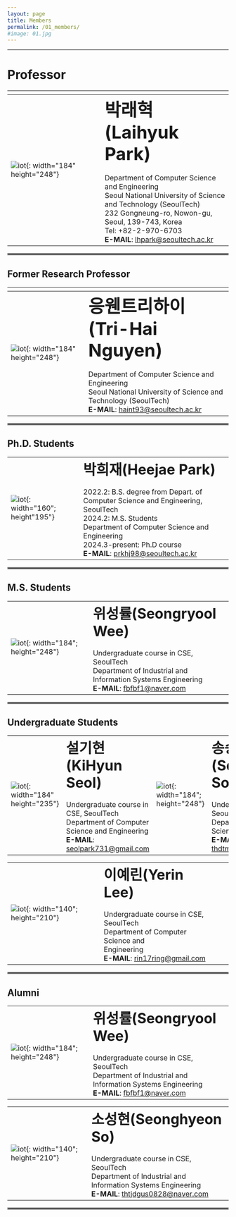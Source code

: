 ```yaml
---
layout: page
title: Members
permalink: /01_members/
#image: 01.jpg
---
```

***

# Professor

| <img width=400/>   |    |
|:---|:---|
| ![iot]({{site.baseurl}}/images/lh.jpg){: width="184" height="248"} | <b><span style="font-size:250%">박래혁(Laihyuk Park)</span></b><br><br> Department of Computer Science and Engineering  <br>  Seoul National University of Science and Technology (SeoulTech) <br>  232 Gongneung-ro, Nowon-gu, Seoul, 139-743, Korea <br> Tel: +82-2-970-6703  <br>  **E-MAIL**: lhpark@seoultech.ac.kr |

<hr style="border:2px solid gray">

## Former Research Professor

|    |  <img width=400/>  |
|:---|:---|
| ![iot]({{site.baseurl}}/images/tri.png){: width="184" height="248"} | <b><span style="font-size:250%">응웬트리하이(Tri-Hai Nguyen)</span></b><br><br> Department of Computer Science and Engineering   <br> Seoul National University of Science and Technology (SeoulTech)  <br> **E-MAIL**:  haint93@seoultech.ac.kr |

<hr style="border:2px solid gray">

## Ph.D. Students

|    |    |
|:---|:---|
| ![iot]({{site.baseurl}}/images/hj.jpg){: width="160"; height"195"} | <b><span style="font-size:200%">박희재(Heejae Park)</span></b><br><br> 2022.2: B.S. degree from Depart. of Computer Science and Engineering, SeoulTech <br> 2024.2: M.S. Students  <br> Department of Computer Science and Engineering <br> 2024.3-present: Ph.D course <br> **E-MAIL**:  prkhj98@seoultech.ac.kr  |

<hr style="border:2px solid gray">

## M.S. Students

|    |    |
|:---|:---|
| ![iot]({{site.baseurl}}/images/sw.jpg){: width="184"; height="248"} | <b><span style="font-size:200%">위성률(Seongryool Wee)</span></b><br><br> Undergraduate course in CSE, SeoulTech   <br> Department of Industrial and Information Systems Engineering  <br> **E-MAIL**: fbfbf1@naver.com | ![iot]({{site.baseurl}}/images/ss.jpg){: width="184"; height="248"} | <b><span style="font-size:200%">송승엽(Seungyeop Song)</span></b><br><br> Undergraduate course in CSE, SeoulTech   <br> Department of Computer Science and Engineering  <br> **E-MAIL**: thdtmdduqdhk@seoultech.ac.kr |


<hr style="border:2px solid gray">

## Undergraduate Students

|    |   |    |    |
|:---|:---|:---|:---|
| ![iot]({{site.baseurl}}/images/kh.jpg){: width="184" height="235"} |  <b><span style="font-size:200%">설기현(KiHyun Seol)</span></b><br><br> Undergraduate course in CSE, SeoulTech   <br> Department of Computer Science and Engineering  <br> **E-MAIL**: seolpark731@gmail.com | ![iot]({{site.baseurl}}/images/ss.jpg){: width="184"; height="248"} | <b><span style="font-size:200%">송승엽(Seungyeop Song)</span></b><br><br> Undergraduate course in CSE, SeoulTech   <br> Department of Computer Science and Engineering  <br> **E-MAIL**: thdtmdduqdhk@seoultech.ac.kr |

|    |    |    |    |
|:---|:---|:---|:---|
| ![iot]({{site.baseurl}}/images/yr.png){: width="140"; height="210"} | <b><span style="font-size:200%">이예린(Yerin Lee)</span></b><br><br> Undergraduate course in CSE, SeoulTech   <br> Department of Computer Science and <br /> Engineering  <br> **E-MAIL**: rin17ring@gmail.com |  |  |

<hr style="border:2px solid gray">

## Alumni

|    |    |
|:---|:---|
| ![iot]({{site.baseurl}}/images/sw.jpg){: width="184"; height="248"} | <b><span style="font-size:200%">위성률(Seongryool Wee)</span></b><br><br> Undergraduate course in CSE, SeoulTech   <br> Department of Industrial and Information Systems Engineering  <br> **E-MAIL**: fbfbf1@naver.com | ![iot]({{site.baseurl}}/images/jk.jpg){: width="165" height="235"} |  <b><span style="font-size:200%">김주안(Juan Kim)</span></b><br><br> Undergraduate course in CSE, SeoulTech   <br> Department of Computer Science and Engineering  <br> **E-MAIL**: rlawndks0423@naver.com |

|    |    |
|:---|:---|
| ![iot]({{site.baseurl}}/images/sh.jpg){: width="140"; height="210"} | <b><span style="font-size:200%">소성현(Seonghyeon So)</span></b><br><br> Undergraduate course in CSE, SeoulTech   <br> Department of Industrial and Information Systems Engineering  <br> **E-MAIL**: thtjdgus0828@naver.com |

<hr style="border:2px solid gray">

<!-- 
|    |   |  <img width=225/>  |  <img width=225/>  |
|:---|:---|:---|:---|
| ![iot]({{site.baseurl}}/images/hj.jpg){: width="165" height="235"} | <b><span style="font-size:250%">김주안(Juan Kim)</span></b><br><br> + Undergraduate course in CSE, SeoulTech   <br> + Computer Science & Engineering  <br> + E-MAIL   rlawndks0423@naver.com |  |  |

| <img width=200/>   |    |
|:---|:---|
| ![iot]({{site.baseurl}}/images/sw.jpg){: width="184"; height="248"} | <b><span style="font-size:250%">위성률(Seongryool Wee)</span></b><br><br> + Undergraduate course in CSE, SeoulTech   <br> + Computer Science & Engineering  <br> + E-MAIL   fbfbf1@naver.com |

---------------------

-->

